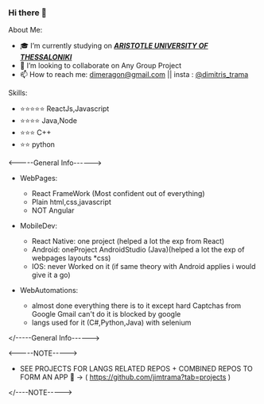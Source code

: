 <style>
	.link{
		font-style:italic;
	}
</style>
### Hi there 👋

About Me:

- 🎓 I’m currently studying on  <a class="link" href="https://www.csd.auth.gr/en/" > <b>  ARISTOTLE UNIVERSITY OF THESSALONIKI </b> </a><div>
- 👯 I’m looking to collaborate on Any Group Project
- 📫 How to reach me: dimeragon@gmail.com || insta :  <a href="https://www.instagram.com/dimitris_trama/">@dimitris_trama</a>

Skills:

- ⭐⭐⭐⭐⭐ ReactJs,Javascript
- ⭐⭐⭐⭐   Java,Node
- ⭐⭐⭐     C++
- ⭐⭐       python

<-----General Info------>
- WebPages:
	- React FrameWork (Most confident out of everything)
	- Plain html,css,javascript
	- NOT Angular

- MobileDev:
	- React Native:
		one project (helped a lot the exp from React)
	- Android:
		oneProject AndroidStudio (Java)(helped a lot the exp of webpages layouts *css)
	- IOS:
		never Worked on it (if same theory with Android applies i would give it a go)

- WebAutomations:
	- almost done everything there is to it 
	except hard Captchas from Google
	Gmail can't do it is blocked by google 
	- langs used for it (C#,Python,Java) with selenium
  
</-----General Info------>

<-----NOTE----->
- SEE PROJECTS FOR LANGS RELATED REPOS + COMBINED REPOS TO FORM AN APP 👀 -> ( https://github.com/jimtrama?tab=projects )</br>

</----NOTE----->
            



